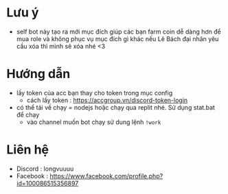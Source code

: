 # Lưu ý
- self bot này tạo ra mới mục đích giúp các bạn farm coin dễ dàng hơn để mua role và không phục vụ mục đích gì khác nếu Lê Bách đại nhân yêu cầu xóa thì mình sẽ xóa nhé <3
# Hướng dẫn 
- lấy token của acc bạn thay cho token trong mục config
   - cách lấy token : https://accgroup.vn/discord-token-login
- có thể tải về chạy = nodejs hoặc chạy qua replit nhé. Sử dụng stat.bat để chạy
  - vào channel muốn bot chạy sử dung lệnh `!work`
# Liên hệ
- Discord : longvuuuu
- Facebook : https://www.facebook.com/profile.php?id=100086515356897
